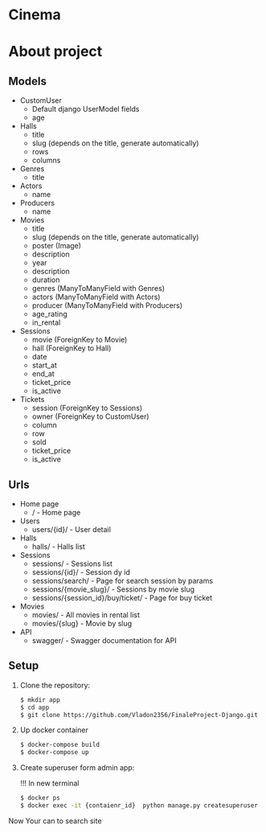 # Cinema
# About project
## Models
   
   - CustomUser 
     - Default django UserModel fields 
     - age
   - Halls
     - title
     - slug (depends on the title, generate automatically) 
     - rows
     - columns
   - Genres
     - title
   - Actors
     - name
   - Producers
     - name 
   - Movies 
     - title 
     - slug (depends on the title, generate automatically)
     - poster (Image)
     - description
     - year
     - description
     - duration
     - genres (ManyToManyField with Genres)
     - actors (ManyToManyField with Actors)
     - producer (ManyToManyField with Producers)
     - age_rating 
     - in_rental
   - Sessions
     - movie (ForeignKey to Movie)
     - hall (ForeignKey to Hall)
     - date
     - start_at
     - end_at
     - ticket_price
     - is_active
   - Tickets
     - session (ForeignKey to Sessions)
     - owner (ForeignKey to CustomUser)
     - column 
     - row
     - sold
     - ticket_price
     - is_active
## Urls
   - Home page
     - / - Home page
   - Users
     - users/{id}/ - User detail 
   - Halls
     - halls/ - Halls list
   - Sessions
     - sessions/ - Sessions list
     - sessions/{id}/ - Session dy id
     - sessions/search/ - Page for search session by params
     - sessions/{movie_slug}/ - Sessions by movie slug
     - sessions/{session_id}/buy/ticket/ - Page for buy ticket
   - Movies
     - movies/ - All movies in rental list
     - movies/{slug} - Movie by slug
   - API 
     - swagger/ - Swagger documentation for API 
## Setup 

1. Clone the repository:
    ```sh
    $ mkdir app
    $ cd app 
    $ git clone https://github.com/Vladon2356/FinaleProject-Django.git
    ```
2. Up docker container
    ```sh
   $ docker-compose build
   $ docker-compose up
   ```
3. Create superuser form admin app:
    
    !!! In new terminal 
    ```sh
   $ docker ps
   $ docker exec -it {contaienr_id}  python manage.py createsuperuser
   ```
Now Your can to search site
